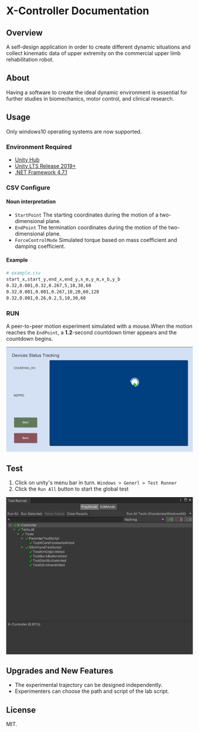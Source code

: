 # X-Controller Documentation

## Overview

A self-design application in order to create different dynamic situations and collect kinematic data of upper extremity on the commercial upper limb rehabilitation robot.

## About

Having a software to create the ideal dynamic environment is essential for further studies in biomechanics, motor control, and clinical research.

## Usage

Only windows10 operating systems are now supported.

### Environment Required

- [Unity Hub](https://unity.com/unity-hub)
- [Unity LTS Release 2019+](https://unity3d.com/unity/qa/lts-releases)
- [.NET Framework 4.7.1](https://dotnet.microsoft.com/en-us/download/dotnet-framework/net471)

### CSV Configure

#### Noun interpretation

- `StartPoint` The starting coordinates during the motion of a two-dimensional plane.
- `EndPoint` The termination coordinates during the motion of the two-dimensional plane.
- `ForceControlMode` Simulated torque based on mass coefficient and damping coefficient.

#### Example

```bash
# example.csv
start_x,start_y,end_x,end_y,x_m,y_m,x_b,y_b
0.32,0.001,0.32,0.267,5,10,30,60
0.32,0.001,0.001,0.267,10,20,60,120
0.32,0.001,0.26,0.2,5,10,30,60
```

### RUN

A peer-to-peer motion experiment simulated with a mouse.When the motion reaches the `EndPoint`, a **1.2**-second countdown timer appears and the countdown begins.

![Trialing Picture](/Usage/Trialing_1.jpg "Trialing Picture")

## Test

1. Click on unity's menu bar in turn. `Windows > Generl > Test Runner`
2. Click the `Run All` button to start the global test

![Test X-Controller](/Usage/UnitTest_1.jpg "Test X-Controller")

## Upgrades and New Features

- The experimental trajectory can be designed independently.
- Experimenters can choose the path and script of the lab script.

## License

MIT.

